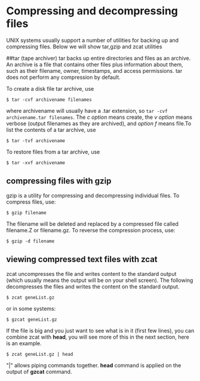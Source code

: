 # Compressing and decompressing files

UNIX systems usually support a number of utilities for backing up and compressing files. Below we will show tar,gzip and zcat utilities

##tar (tape archiver)
tar backs up entire directories and files as an archive. An archive is a file that contains other files plus information about them, such as  their filename, owner, timestamps, and access permissions. tar does not perform any compression by default.

To create a disk file tar archive, use

    $ tar -cvf archivename filenames

where archivename will usually have a .tar extension, so `tar -cvf archivename.tar filenames`. The *c option* means create, the *v option* means verbose (output filenames as they are archived), and *option f* means file.To list the contents of a tar archive, use

    $ tar -tvf archivename

To restore files from a tar archive, use

    $ tar -xvf archivename


## compressing files with gzip
gzip is a utility for compressing and decompressing individual files. To compress files, use:

    $ gzip filename

The filename will be deleted and replaced by a compressed file called filename.Z or filename.gz. To reverse the compression process, use:

    $ gzip -d filename

## viewing compressed text files with zcat
zcat uncompresses the file and writes content to the standard output (which usually means the output will be on your shell screen). The following decompresses the files and writes the content on the standard output.

 `$ zcat geneList.gz`

or in some systems:

 `$ gzcat geneList.gz`

If the file is big and you just want to see what is in it (first few lines), you can combine zcat with **head**, you will see more of this in the next section, here is an example.

 `$ zcat geneList.gz | head`

"|" allows piping commands together. **head** command is applied on the output of **gzcat** command.
